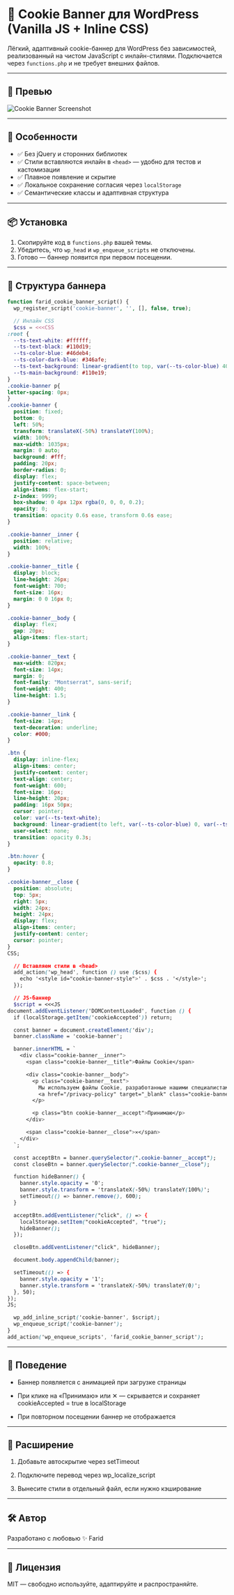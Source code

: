 # 🍪 Cookie Banner для WordPress (Vanilla JS + Inline CSS)

Лёгкий, адаптивный cookie-баннер для WordPress без зависимостей, реализованный на чистом JavaScript с инлайн-стилями. Подключается через `functions.php` и не требует внешних файлов.

---

## 📸 Превью

![Cookie Banner Screenshot](./screenshot.png)

---

## 🚀 Особенности

- ✅ Без jQuery и сторонних библиотек
- ✅ Стили вставляются инлайн в `<head>` — удобно для тестов и кастомизации
- ✅ Плавное появление и скрытие
- ✅ Локальное сохранение согласия через `localStorage`
- ✅ Семантические классы и адаптивная структура

---

## 📦 Установка

1. Скопируйте код в `functions.php` вашей темы.
2. Убедитесь, что `wp_head` и `wp_enqueue_scripts` не отключены.
3. Готово — баннер появится при первом посещении.

---

## 🧩 Структура баннера
```php
function farid_cookie_banner_script() {
  wp_register_script('cookie-banner', '', [], false, true);

  // Инлайн CSS
  $css = <<<CSS
:root {
  --ts-text-white: #ffffff;
  --ts-text-black: #110d19;
  --ts-color-blue: #46deb4;
  --ts-color-dark-blue: #346afe;
  --ts-text-background: linear-gradient(to top, var(--ts-color-blue) 40%, var(--ts-color-dark-blue) 100%);
  --ts-main-background: #110e19;
}
.cookie-banner p{
letter-spacing: 0px;
}
.cookie-banner {
  position: fixed;
  bottom: 0;
  left: 50%;
  transform: translateX(-50%) translateY(100%);
  width: 100%;
  max-width: 1035px;
  margin: 0 auto;
  background: #fff;
  padding: 20px;
  border-radius: 0;
  display: flex;
  justify-content: space-between;
  align-items: flex-start;
  z-index: 9999;
  box-shadow: 0 4px 12px rgba(0, 0, 0, 0.2);
  opacity: 0;
  transition: opacity 0.6s ease, transform 0.6s ease;
}

.cookie-banner__inner {
  position: relative;
  width: 100%;
}

.cookie-banner__title {
  display: block;
  line-height: 26px;
  font-weight: 700;
  font-size: 16px;
  margin: 0 0 16px 0;
}

.cookie-banner__body {
  display: flex;
  gap: 20px;
  align-items: flex-start;
}

.cookie-banner__text {
  max-width: 820px;
  font-size: 14px;
  margin: 0;
  font-family: "Montserrat", sans-serif;
  font-weight: 400;
  line-height: 1.5;
}

.cookie-banner__link {
  font-size: 14px;
  text-decoration: underline;
  color: #000;
}

.btn {
  display: inline-flex;
  align-items: center;
  justify-content: center;
  text-align: center;
  font-weight: 600;
  font-size: 16px;
  line-height: 20px;
  padding: 16px 50px;
  cursor: pointer;
  color: var(--ts-text-white);
  background: linear-gradient(to left, var(--ts-color-blue) 0, var(--ts-color-dark-blue) 100%);
  user-select: none;
  transition: opacity 0.3s;
}

.btn:hover {
  opacity: 0.8;
}

.cookie-banner__close {
  position: absolute;
  top: 5px;
  right: 5px;
  width: 24px;
  height: 24px;
  display: flex;
  align-items: center;
  justify-content: center;
  cursor: pointer;
}
CSS;

  // Вставляем стили в <head>
  add_action('wp_head', function () use ($css) {
    echo '<style id="cookie-banner-style">' . $css . '</style>';
  });

  // JS-баннер
  $script = <<<JS
document.addEventListener('DOMContentLoaded', function () {
  if (localStorage.getItem('cookieAccepted')) return;

  const banner = document.createElement('div');
  banner.className = 'cookie-banner';

  banner.innerHTML = `
    <div class="cookie-banner__inner">
      <span class="cookie-banner__title">Файлы Cookie</span>

      <div class="cookie-banner__body">
        <p class="cookie-banner__text">
          Мы используем файлы Cookie, разработанные нашими специалистами и третьими лицами, для анализа событый на нашем веб-сайте, что позволяет нам улучшать взаимодействие с пользователями и обслуживание. Продолжая просмотр страниц нашего сайта, вы принимаете условия его использования. Более подробные сведения смотрите в нашей
          <a href="/privacy-policy" target="_blank" class="cookie-banner__link">Политике в отношении файлов Cookie</a>.
        </p>

        <p class="btn cookie-banner__accept">Принимаю</p>
      </div>

      <span class="cookie-banner__close">✕</span>
    </div>
  `;

  const acceptBtn = banner.querySelector(".cookie-banner__accept");
  const closeBtn = banner.querySelector(".cookie-banner__close");

  function hideBanner() {
    banner.style.opacity = '0';
    banner.style.transform = 'translateX(-50%) translateY(100%)';
    setTimeout(() => banner.remove(), 600);
  }

  acceptBtn.addEventListener("click", () => {
    localStorage.setItem("cookieAccepted", "true");
    hideBanner();
  });

  closeBtn.addEventListener("click", hideBanner);

  document.body.appendChild(banner);

  setTimeout(() => {
    banner.style.opacity = '1';
    banner.style.transform = 'translateX(-50%) translateY(0)';
  }, 50);
});
JS;

  wp_add_inline_script('cookie-banner', $script);
  wp_enqueue_script('cookie-banner');
}
add_action('wp_enqueue_scripts', 'farid_cookie_banner_script');
```
---

## 🧠 Поведение
- Баннер появляется с анимацией при загрузке страницы

- При клике на «Принимаю» или ✕ — скрывается и сохраняет cookieAccepted = true в localStorage

- При повторном посещении баннер не отображается

---  

## 📁 Расширение
1. Добавьте автоскрытие через setTimeout

2. Подключите перевод через wp_localize_script

3. Вынесите стили в отдельный файл, если нужно кэширование

---

## 🛠 Автор
Разработано с любовью ✨ Farid 

---

## 📜 Лицензия
MIT — свободно используйте, адаптируйте и распространяйте.
